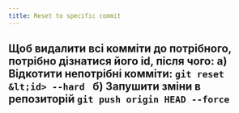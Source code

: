 ```yaml
---
title: Reset to specific commit
---
```


**Щоб видалити всі комміти до потрібного, потрібно дізнатися його id, після чого:**
**а) Відкотити непотрібні комміти:**
`git reset &lt;id> --hard `
**б) Запушити зміни в репозиторій**
`git push origin HEAD --force`
-----
